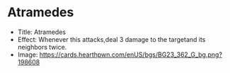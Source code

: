 # Atramedes
- Title:  Atramedes
- Effect:  Whenever this attacks,deal 3 damage to the targetand its neighbors twice.
- Image:  https://cards.hearthpwn.com/enUS/bgs/BG23_362_G_bg.png?198608
